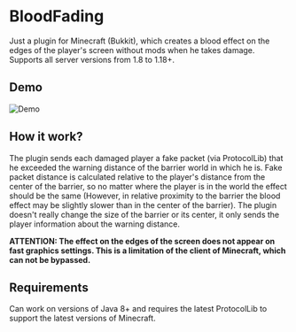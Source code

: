 # BloodFading

Just a plugin for Minecraft (Bukkit), which creates a blood effect on the edges of the player's screen without mods when he takes damage. Supports all server versions from 1.8 to 1.18+. 

## Demo

![Demo](demo.gif)

## How it work?

The plugin sends each damaged player a fake packet (via ProtocolLib) that he exceeded the warning distance of the barrier world in which he is. Fake packet distance is calculated relative to the player's distance from the center of the barrier, so no matter where the player is in the world the effect should be the same (However, in relative proximity to the barrier the blood effect may be slightly slower than in the center of the barrier). The plugin doesn't really change the size of the barrier or its center, it only sends the player information about the warning distance.

**ATTENTION: The effect on the edges of the screen does not appear on fast graphics settings. This is a limitation of the client of Minecraft, which can not be bypassed.**

## Requirements

Can work on versions of Java 8+ and requires the latest ProtocolLib to support the latest versions of Minecraft.

